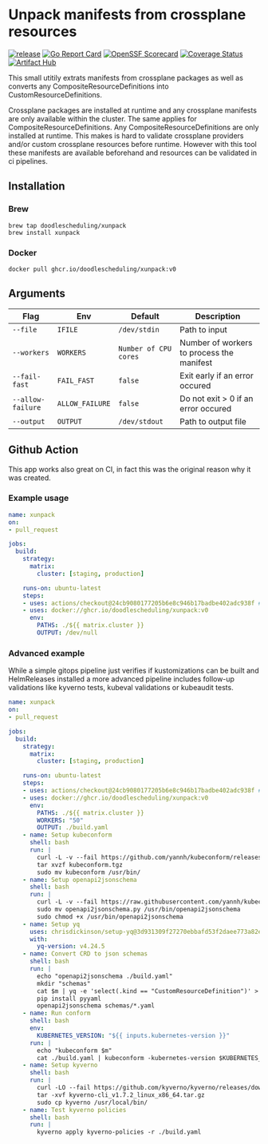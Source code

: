 # Unpack manifests from crossplane resources
[![release](https://github.com/doodlescheduling/xunpack/actions/workflows/release.yaml/badge.svg)](https://github.com/doodlescheduling/xunpack/actions/workflows/release.yaml)
[![Go Report Card](https://goreportcard.com/badge/github.com/doodlescheduling/xunpack)](https://goreportcard.com/report/github.com/doodlescheduling/xunpack)
[![OpenSSF Scorecard](https://api.securityscorecards.dev/projects/github.com/DoodleScheduling/xunpack/badge)](https://api.securityscorecards.dev/projects/github.com/DoodleScheduling/xunpack)
[![Coverage Status](https://coveralls.io/repos/github/DoodleScheduling/xunpack/badge.svg?branch=master)](https://coveralls.io/github/DoodleScheduling/xunpack?branch=master)
[![Artifact Hub](https://img.shields.io/endpoint?url=https://artifacthub.io/badge/repository/xunpack)](https://artifacthub.io/packages/search?repo=xunpack)

This small utitily extrats manifests from crossplane packages
as well as converts any CompositeResourceDefinitions into CustomResourceDefinitions.

Crossplane packages are installed at runtime and any crossplane manifests are only available within the cluster.
The same applies for CompositeResourceDefinitions. Any CompositeResourceDefinitions are only installed at runtime.
This makes is hard to validate crossplane providers and/or custom crossplane resources before runtime.
However with this tool these manifests are available beforehand and resources can be validated in ci pipelines.

## Installation

### Brew
```
brew tap doodlescheduling/xunpack
brew install xunpack
```

### Docker
```
docker pull ghcr.io/doodlescheduling/xunpack:v0
```

## Arguments

| Flag  | Env | Default | Description |
| ------------- | ------------- | ------------- | ------------- |
| `--file`  | `IFILE` | `/dev/stdin` | Path to input |
| `--workers`  | `WORKERS`  | `Number of CPU cores` | Number of workers to process the manifest |
| `--fail-fast`  | `FAIL_FAST` | `false` | Exit early if an error occured |
| `--allow-failure`  | `ALLOW_FAILURE` | `false` | Do not exit > 0 if an error occured |
| `--output`  | `OUTPUT` | `/dev/stdout` | Path to output file |


## Github Action

This app works also great on CI, in fact this was the original reason why it was created.

### Example usage

```yaml
name: xunpack
on:
- pull_request

jobs:
  build:
    strategy:
      matrix:
        cluster: [staging, production]

    runs-on: ubuntu-latest
    steps:
    - uses: actions/checkout@24cb9080177205b6e8c946b17badbe402adc938f # v3.4.0
    - uses: docker://ghcr.io/doodlescheduling/xunpack:v0
      env:
        PATHS: ./${{ matrix.cluster }}
        OUTPUT: /dev/null
```

### Advanced example

While a simple gitops pipeline just verifies if kustomizations can be built and HelmReleases installed a more advanced pipeline
includes follow-up validations like kyverno tests, kubeval validations or kubeaudit tests.

```yaml
name: xunpack
on:
- pull_request

jobs:
  build:
    strategy:
      matrix:
        cluster: [staging, production]

    runs-on: ubuntu-latest
    steps:
    - uses: actions/checkout@24cb9080177205b6e8c946b17badbe402adc938f # v3.4.0
    - uses: docker://ghcr.io/doodlescheduling/xunpack:v0
      env:
        PATHS: ./${{ matrix.cluster }}
        WORKERS: "50"
        OUTPUT: ./build.yaml
    - name: Setup kubeconform
      shell: bash
      run: |
        curl -L -v --fail https://github.com/yannh/kubeconform/releases/download/v0.6.1/kubeconform-linux-amd64.tar.gz -o kubeconform.tgz
        tar xvzf kubeconform.tgz
        sudo mv kubeconform /usr/bin/
    - name: Setup openapi2jsonschema
      shell: bash
      run: |
        curl -L -v --fail https://raw.githubusercontent.com/yannh/kubeconform/v0.6.2/scripts/openapi2jsonschema.py -o openapi2jsonschema.py
        sudo mv openapi2jsonschema.py /usr/bin/openapi2jsonschema
        sudo chmod +x /usr/bin/openapi2jsonschema
    - name: Setup yq
      uses: chrisdickinson/setup-yq@3d931309f27270ebbafd53f2daee773a82ea1822 #v1.0.1
      with:
        yq-version: v4.24.5
    - name: Convert CRD to json schemas
      shell: bash
      run: |
        echo "openapi2jsonschema ./build.yaml"
        mkdir "schemas"
        cat $m | yq -e 'select(.kind == "CustomResourceDefinition")' > schemas/crds.yaml
        pip install pyyaml
        openapi2jsonschema schemas/*.yaml
    - name: Run conform
      shell: bash
      env: 
        KUBERNETES_VERSION: "${{ inputs.kubernetes-version }}"
      run: |
        echo "kubeconform $m"
        cat ./build.yaml | kubeconform -kubernetes-version $KUBERNETES_VERSION -schema-location default -schema-location "schemas/{{ .ResourceKind }}_{{ .ResourceAPIVersion }}.json" --skip CustomResourceDefinition,APIService --strict --summary
    - name: Setup kyverno
      shell: bash
      run: |
        curl -LO --fail https://github.com/kyverno/kyverno/releases/download/v1.7.2/kyverno-cli_v1.7.2_linux_x86_64.tar.gz
        tar -xvf kyverno-cli_v1.7.2_linux_x86_64.tar.gz
        sudo cp kyverno /usr/local/bin/
    - name: Test kyverno policies
      shell: bash
      run: |
        kyverno apply kyverno-policies -r ./build.yaml
```
